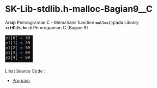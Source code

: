 # SK-Lib-stdlib.h-malloc-Bagian9__C
Arsip Pemrograman C - Memahami function <code><b>malloc()</b></code>pada Library <code><b>&lt;stdlib.h></b></code> di Pemrograman C (Bagian 9)<br><br>
<img src="https://github.com/RizkyKhapidsyah/SK-Lib-stdlib.h-malloc-Bagian9__C/blob/master/SK-Lib-stdlib.h-malloc-Bagian9__C/x64/result/001.JPG"><br><br>
Lihat Source Code : <br>
- <a href="https://github.com/RizkyKhapidsyah/SK-Lib-stdlib.h-malloc-Bagian9__C/blob/master/SK-Lib-stdlib.h-malloc-Bagian9__C/Source.c">Program</a>
